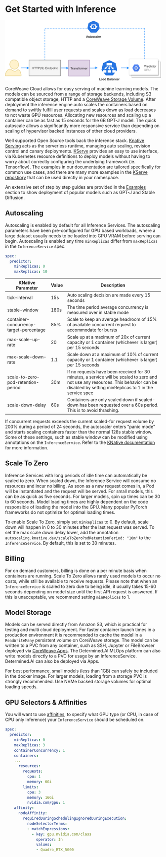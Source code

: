 # Get Started with Inference

![diagram](../.gitbook/assets/overview.png)

CoreWeave Cloud allows for easy serving of machine learning models. The models can be sourced from a range of storage backends, including S3 compatible object storage, HTTP and a [CoreWeave Storage Volume](../docs/storage/storage.md). After deployment the inference engine auto scales the containers based on demand to swiftly fulfill user requests and scales down as load decreases to not waste GPU resources. Allocating new resources and scaling up a container can be as fast as 15 seconds for the 6B GPT-J model. The quick autoscale allows a significantly more responsive service than depending on scaling of hypervisor backed instances of other cloud providers.

Well supported Open Source tools back the inference stack. [Knative Serving](https://knative.dev/docs/serving/) acts as the serverless runtime, managing auto scaling, revision control and canary deployments. [KServe](https://www.kubeflow.org/docs/components/serving/kfserving/) provides an easy to use interface, via Kubernetes resource definitions to deploy models without having to worry about correctly configuring the underlying framework (ie. Tensorflow). The examples in our documentation are tailored specifically for common use cases, and there are many more examples in the [KServe repostiory](https://github.com/kubeflow/kfserving/tree/master/docs/samples) that can be used directly in your namespace.

An extensive set of step by step guides are provided in the [Examples](examples/) section to show deployment of popular models such as GPT-J and Stable Diffusion.

## Autoscaling

Autoscaling is enabled by default for all Inference Services. The autoscaling parameters have been pre-configured for GPU based workloads, where a large dataset usually needs to be loaded into GPU VRAM before serving can begin. Autoscaling is enabled any time `minReplicas` differ from `maxReplicas` in the `InferenceService` spec.

```yaml
spec:
  predictor:
    minReplicas: 0 
    maxReplicas: 10
```

| KNative Parameter                       | Value | Description                                                                                                                                                                                 |
| --------------------------------------- | ----- | ------------------------------------------------------------------------------------------------------------------------------------------------------------------------------------------- |
| tick-interval                           | 15s   | Auto scaling decision are made every 15 seconds                                                                                                                                             |
| stable-window                           | 180s  | The time period average concurrency is measured over in stable mode                                                                                                                         |
| container-concurrency-target-percentage | 85%   | Scale to keep an average headroom of 15% of available concurrent request to accommodate for bursts                                                                                          |
| max-scale-up-rate                       | 20    | Scale up at a maximum of 20x of current capacity or 1 container (whichever is larger) per 15 seconds                                                                                        |
| max-scale-down-rate                     | 1.1   | Scale down at a maximum of 10% of current capacity or 1 container (whichever is larger) per 15 seconds                                                                                      |
| scale-to-zero-pod-retention-period      | 30m   | If no requests have been received for 30 minutes, a service will be scaled to zero and not use any resources. This behavior can be disabled by setting minReplicas to 1 in the service spec |
| scale-down-delay                        | 60s   | Containers are only scaled down if scaled-down has been requested over a 60s period. This is to avoid thrashing.                                                                            |

If concurrent requests exceeds the current scaled-for request volume by 200% during a period of 24 seconds, the autoscaler enters "panic mode" and starts scaling containers faster than the normal 128s stable window. Some of these settings, such as stable window can be modified using annotations on the `InferenceService`. Refer to the [KNative documentation](https://knative.dev/docs/serving/configuring-autoscaling/) for more information.

## Scale To Zero

Inference Services with long periods of idle time can automatically be scaled to zero. When scaled down, the Inference Service will consume no resources and incur no billing. As soon as a new request comes in, a Pod will be instantiated and the request will be served. For small models, this can be as quick as five seconds. For larger models, spin up times can be 30 to 60 seconds. Model loading times are highly dependent on the code responsible of loading the model into the GPU. Many popular PyTorch frameworks do not optimize for optimal loading times.

To enable Scale To Zero, simply set `minReplicas` to 0. By default, scale down will happen in 0 to 30 minutes after the last request was served. To set the max scale down delay lower, add the annotation `autoscaling.knative.dev/scaleToZeroPodRetentionPeriod: "10m"` to the `InferenceService`. By default, this is set to 30 minutes.

## Billing

For on demand customers, billing is done on a per minute basis when containers are running. Scale To Zero allows rarely used models to occur no costs, while still be available to receive requests. Please note that when an `InferenceService` is scaled to zero due to being idle, it usually takes 15-60 seconds depending on model size until the first API request is answered. If this is unacceptable, we recommend setting `minReplicas` to 1.

## Model Storage

Models can be served directly from Amazon S3, which is practical for testing and multi cloud deployment. For faster container launch times in a production environment it is recommended to cache the model in a `ReadWriteMany` persistent volume on CoreWeave storage. The model can be written to a PVC from any container, such as SSH, Jupyter or FileBrowser deployed via [CoreWeave Apps](https://apps.coreweave.com). The Determined.AI MLOps platform can also write models directly to a PVC for usage by an InferenceService. Determined.AI can also be deployed via Apps.

For best performance, small models (less than 1GB) can safely be included in the docker image. For larger models, loading from a storage PVC is strongly recommended. Use NVMe backed storage volumes for optimal loading speeds.

## GPU Selectors & Affinities

You will want to use [affinities](https://docs.coreweave.com/coreweave-kubernetes/node-types#requesting-compute-in-kubernetes), to specify what GPU type (or CPU, in case of CPU only Inference) your `InferenceService` should be scheduled on.

```yaml
spec:
  predictor:
    minReplicas: 0 
    maxReplicas: 3
    containerConcurrency: 1
    containers:
    ...
      resources:
        requests:
          cpu: 1
          memory: 6Gi
        limits:
          cpu: 3
          memory: 16Gi
          nvidia.com/gpu: 1
    affinity:
      nodeAffinity:
        requiredDuringSchedulingIgnoredDuringExecution:
          nodeSelectorTerms:
          - matchExpressions:
            - key: gpu.nvidia.com/class
              operator: In
              values:
              - Quadro_RTX_5000
```
